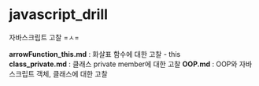 # javascript_drill
자바스크립트 고찰 =ㅅ=

**arrowFunction_this.md** : 화살표 함수에 대한 고찰 - this<br>
**class_private.md** : 클래스 private member에 대한 고찰
**OOP.md** : OOP와 자바스크립트 객체, 클래스에 대한 고찰
